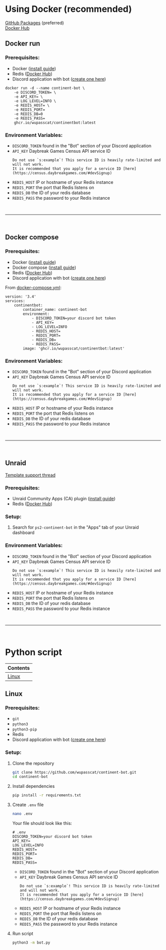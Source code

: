 # Using Docker (recommended)
[GitHub Packages](https://github.com/wupasscat/continent-bot/pkgs/container/continentbot) (preferred)  
[Docker Hub](https://hub.docker.com/r/wupasscat/continentbot)  

## Docker run
### Prerequisites:
- Docker ([install guide](https://docs.docker.com/engine/install/))
- Redis ([Docker Hub](https://hub.docker.com/_/redis/))
- Discord application with bot ([create one here](https://discord.com/developers/applications))
```{code-block} bash
docker run -d --name continent-bot \
    -e DISCORD_TOKEN= \
    -e API_KEY= \
    -e LOG_LEVEL=INFO \
    -e REDIS_HOST= \
    -e REDIS_PORT=
    -e REDIS_DB=0
    -e REDIS_PASS=
    ghcr.io/wupasscat/continentbot:latest
```
### Environment Variables:
- `DISCORD_TOKEN` found in the "Bot" section of your Discord application
- `API_KEY` Daybreak Games Census API service ID  
    ```{warning}
    Do not use `s:example`! This service ID is heavily rate-limited and will not work.
    It is recommended that you apply for a service ID [here](https://census.daybreakgames.com/#devSignup)
- `REDIS_HOST` IP or hostname of your Redis instance
- `REDIS_PORT` the port that Redis listens on
- `REDIS_DB` the ID of your redis database
- `REDIS_PASS` the password to your Redis instance

<br />

***

<br />

## Docker compose
### Prerequisites:
- Docker ([install guide](https://docs.docker.com/engine/install/))
- Docker compose ([install guide](https://docs.docker.com/compose/install/))
- Redis ([Docker Hub](https://hub.docker.com/_/redis/))
- Discord application with bot ([create one here](https://discord.com/developers/applications))  

From [docker-compose.yml](https://github.com/wupasscat/continent-bot/blob/main/docker-compose.yml):
```{code-block} docker
version: '3.4'
services:
    continentbot:
        container_name: continent-bot
        environment:
            - DISCORD_TOKEN=your discord bot token
            - API_KEY=
            - LOG_LEVEL=INFO
            - REDIS_HOST=
            - REDIS_PORT=
            - REDIS_DB=
            - REDIS_PASS=
        image: 'ghcr.io/wupasscat/continentbot:latest'
```
### Environment Variables:
- `DISCORD_TOKEN` found in the "Bot" section of your Discord application
- `API_KEY` Daybreak Games Census API service ID  
    ```{warning}
    Do not use `s:example`! This service ID is heavily rate-limited and will not work.
    It is recommended that you apply for a service ID [here](https://census.daybreakgames.com/#devSignup)
- `REDIS_HOST` IP or hostname of your Redis instance
- `REDIS_PORT` the port that Redis listens on
- `REDIS_DB` the ID of your redis database
- `REDIS_PASS` the password to your Redis instance


<br />

***

<br />

## Unraid
[Template support thread](https://forums.unraid.net/topic/135184-support-wupasscats-template-repository)
### Prerequisites:
- Unraid Community Apps (CA) plugin ([install guide](https://forums.unraid.net/topic/38582-plug-in-community-applications/))
- Redis ([Docker Hub](https://hub.docker.com/_/redis/))

### Setup:
1. Search for `ps2-continent-bot` in the "Apps" tab of your Unraid dashboard

### Environment Variables:
- `DISCORD_TOKEN` found in the "Bot" section of your Discord application
- `API_KEY` Daybreak Games Census API service ID  
    ```{warning}
    Do not use `s:example`! This service ID is heavily rate-limited and will not work.
    It is recommended that you apply for a service ID [here](https://census.daybreakgames.com/#devSignup)
- `REDIS_HOST` IP or hostname of your Redis instance
- `REDIS_PORT` the port that Redis listens on
- `REDIS_DB` the ID of your redis database
- `REDIS_PASS` the password to your Redis instance


<br />

***

<br />

# Python script

|Contents
--- |
|[Linux](#linux)

## Linux

### Prerequisites:
- `git`
- `python3`
- `python3-pip`
- Redis
- Discord application with bot ([create one here](https://discord.com/developers/applications))

### Setup:
1. Clone the repository  
    ```bash
    git clone https://github.com/wupasscat/continent-bot.git
    cd continent-bot
    ```
2. Install dependencies
    ```bash
    pip install -r requirements.txt
    ```
3. Create `.env` file
    ```bash
    nano .env
    ```
    Your file should look like this:
    ```{code-block} python
    # .env
    DISCORD_TOKEN=your discord bot token
    API_KEY=
    LOG_LEVEL=INFO
    REDIS_HOST=
    REDIS_PORT=
    REDIS_DB=
    REDIS_PASS=
    ```
    - `DISCORD_TOKEN` found in the "Bot" section of your Discord application
    - `API_KEY` Daybreak Games Census API service ID  
        ```{warning}
        Do not use `s:example`! This service ID is heavily rate-limited and will not work.
        It is recommended that you apply for a service ID [here](https://census.daybreakgames.com/#devSignup)
    - `REDIS_HOST` IP or hostname of your Redis instance
    - `REDIS_PORT` the port that Redis listens on
    - `REDIS_DB` the ID of your redis database
    - `REDIS_PASS` the password to your Redis instance

    
4. Run script
    ```bash
    python3 -m bot.py
    ```
